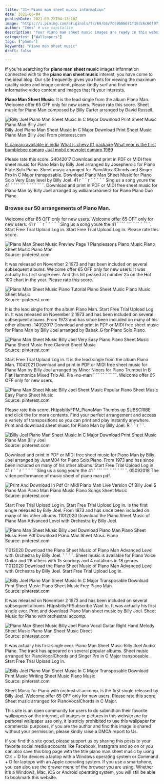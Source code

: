 ```yaml
---
title: "31+ Piano man sheet music information"
date: 2021-06-04
publishDate: 2021-03-25T04:13:10Z
image: "https://i.pinimg.com/originals/7c/69/b8/7c69b86671f18dc6c60f97fdcc41c9f2.gif"
author: "Ines" # use capitalize
description: "Your Piano man sheet music images are ready in this website. Piano man sheet music are a topic that is being searched for and liked by netizens today. You can Get the Piano man sheet music files here. Find and Download all free photos."
categories: ["Wallpapers"]
tags: ["phone"]
keywords: "Piano man sheet music"
draft: false

---
```


If you're searching for **piano man sheet music** images information connected with to the **piano man sheet music** interest, you have come to the ideal  blog.  Our site frequently  gives you  hints  for viewing  the maximum  quality video and image  content, please kindly surf and find more informative video content and images  that fit your interests.

**Piano Man Sheet Music**. It is the lead single from the album Piano Man. Welcome offer 65 OFF only for new users. Please rate this score. Sheet music for Piano Man composed by Billy Carter arranged by David Russell.

![Billy Joel Piano Man Sheet Music In C Major Download Print Sheet Music Piano Man Billy Joel](https://i.pinimg.com/originals/e6/65/6b/e6656b37288df05c19153d0d37703a66.gif "Billy Joel Piano Man Sheet Music In C Major Download Print Sheet Music Piano Man Billy Joel")
Billy Joel Piano Man Sheet Music In C Major Download Print Sheet Music Piano Man Billy Joel From pinterest.com

[Is camaro available in india](/is-camaro-available-in-india/)
[What is chevy lt1 package](/what-is-chevy-lt1-package/)
[What year is the first bumblebee camaro](/what-year-is-the-first-bumblebee-camaro/)
[Jual mobil chevrolet camaro 1969](/jual-mobil-chevrolet-camaro-1969/)

Please rate this score. 24042017 Download and print in PDF or MIDI free sheet music for Piano Man by Billy Joel arranged by Josepheroic for Piano Flute Solo Piano. Sheet music arranged for PianoVocalChords and Singer Pro in C Major transposable. Download Piano Man Sheet Music for Piano Solo Very Easy level by Billy Joel. 41 r ˇ ˇ r ˇ ˇ ˇ ˇ ˇ Sing us a song youre the 41 ˇ ˇˇˇ ˇˇˇ ˇ ˇˇ ˇ ˇˇ ˇ. Download and print in PDF or MIDI free sheet music for Piano Man by Billy Joel arranged by williamcreamer2 for Piano Piano Duo Piano.

### Browse our 50 arrangements of Piano Man.

Welcome offer 65 OFF only for new users. Welcome offer 65 OFF only for new users. 41 r ˇ ˇ r ˇ ˇ ˇ ˇ ˇ Sing us a song youre the 41 ˇ ˇˇˇ ˇˇˇ ˇ ˇˇ ˇ ˇˇ ˇ. Start Free Trial Upload Log in. Start Free Trial Upload Log in. Please rate this score.


![Piano Man Sheet Music Preview Page 1 Pianolessons Piano Music Piano Sheet Music Piano Man](https://i.pinimg.com/originals/a2/27/54/a227543ef0df2f086b86459bd63e9435.png "Piano Man Sheet Music Preview Page 1 Pianolessons Piano Music Piano Sheet Music Piano Man")
Source: pinterest.com

It was released on November 2 1973 and has been included on several subsequent albums. Welcome offer 65 OFF only for new users. It was actually his first single ever. And this hit peaked at number 25 on the Hot 100 chart in the year. Please rate this score.

![Piano Man Sheet Music Piano Tutorial Piano Sheet Music Piano Music Sheet Music](https://i.pinimg.com/originals/6e/a6/48/6ea64822d9af8e0473f190d56f20ab59.png "Piano Man Sheet Music Piano Tutorial Piano Sheet Music Piano Music Sheet Music")
Source: pinterest.com

It is the lead single from the album Piano Man. Start Free Trial Upload Log in. It was released on November 2 1973 and has been included on several subsequent albums. From 1973 and has since been included on many of his other albums. 14092017 Download and print in PDF or MIDI free sheet music for Piano Man by Billy Joel arranged by Babak_G for Piano Solo Piano.

![Piano Man Sheet Music Billy Joel Very Easy Piano Piano Sheet Music Piano Sheet Music Free Clarinet Sheet Music](https://i.pinimg.com/originals/72/3c/d1/723cd1128f21b96acfb481e26303292e.png "Piano Man Sheet Music Billy Joel Very Easy Piano Piano Sheet Music Piano Sheet Music Free Clarinet Sheet Music")
Source: pinterest.com

Start Free Trial Upload Log in. It is the lead single from the album Piano Man. 11042021 Download and print in PDF or MIDI free sheet music for Piano Man by Billy Joel arranged by Minor Niners for Piano Trumpet In B Flat Harmonica Mixed Trio All. Pia -no-man ˇ ˇˇ ˇˇ ˇ ˇˇ ˇˇ. Welcome offer 65 OFF only for new users.

![Piano Man Sheet Music Billy Joel Sheet Music Popular Piano Sheet Music Easy Piano Sheet Music](https://i.pinimg.com/originals/da/72/0a/da720af4fba0413d153a88d4171e3fc0.png "Piano Man Sheet Music Billy Joel Sheet Music Popular Piano Sheet Music Easy Piano Sheet Music")
Source: pinterest.com

Please rate this score. HttpsbitlyFPM_PianoMan Thumbs up SUBSCRIBE and click the for more contents. Find your perfect arrangement and access a variety of transpositions so you can print and play instantly anywhere. Print and download sheet music for Piano Man by Billy Joel. R ˇ ˇ r ˇ ˇ.

![Billy Joel Piano Man Sheet Music In C Major Download Print Sheet Music Piano Man Billy Joel](https://i.pinimg.com/originals/e6/65/6b/e6656b37288df05c19153d0d37703a66.gif "Billy Joel Piano Man Sheet Music In C Major Download Print Sheet Music Piano Man Billy Joel")
Source: pinterest.com

Download and print in PDF or MIDI free sheet music for Piano Man by Billy Joel arranged by JuanM04 for Piano Solo Piano. From 1973 and has since been included on many of his other albums. Start Free Trial Upload Log in. 41 r ˇ ˇ r ˇ ˇ ˇ ˇ ˇ Sing us a song youre the 41 ˇ ˇˇˇ ˇˇˇ ˇ ˇˇ ˇ ˇˇ ˇ. 05092018 The video performance of music sheet of piano man pdf.

![Print And Download In Pdf Or Midi Piano Man Live Version Of Billy Joel S Piano Man Piano Man Piano Music Piano Songs Sheet Music](https://i.pinimg.com/originals/d1/89/58/d189583163213a350a625b23de29904c.png "Print And Download In Pdf Or Midi Piano Man Live Version Of Billy Joel S Piano Man Piano Man Piano Music Piano Songs Sheet Music")
Source: pinterest.com

Start Free Trial Upload Log in. Start Free Trial Upload Log in. Is the first single released by Billy Joel. From 1973 and has since been included on many of his other albums. 11012020 Download the Piano Sheet Music of Piano Man Advanced Level with Orchestra by Billy Joel.

![Piano Man Sheet Music Billy Joel Download Piano Man Piano Sheet Music Free Pdf Download Piano Man Sheet Music Piano](https://i.pinimg.com/originals/47/98/ac/4798ac5700c92e1e31d3779111ada257.jpg "Piano Man Sheet Music Billy Joel Download Piano Man Piano Sheet Music Free Pdf Download Piano Man Sheet Music Piano")
Source: pinterest.com

11012020 Download the Piano Sheet Music of Piano Man Advanced Level with Orchestra by Billy Joel. ˇ ˇ ˇ ˇ. Sheet music is available for Piano Voice Guitar and 28 others with 15 scorings and 4 notations in 18 genres. 11012020 Download the Piano Sheet Music of Piano Man Advanced Level with Orchestra by Billy Joel. Start Free Trial Upload Log in.

![Billy Joel Piano Man Sheet Music In C Major Transposable Download Print Sheet Music Piano Sheet Music Free Piano Man](https://i.pinimg.com/originals/aa/e8/f1/aae8f1548ca0434f83133def0effae8e.gif "Billy Joel Piano Man Sheet Music In C Major Transposable Download Print Sheet Music Piano Sheet Music Free Piano Man")
Source: pinterest.com

It was released on November 2 1973 and has been included on several subsequent albums. HttpsbitlyFPSubscribe Want to. It was actually his first single ever. Print and download Piano Man sheet music by Billy Joel. Sheet Music for Piano with orchestral accomp.

![Piano Man Sheet Music Billy Joel Piano Vocal Guitar Right Hand Melody Sheet Music Piano Man Sheet Music Direct](https://i.pinimg.com/originals/7f/5e/18/7f5e185fb21261a04c55e3f765fd974f.png "Piano Man Sheet Music Billy Joel Piano Vocal Guitar Right Hand Melody Sheet Music Piano Man Sheet Music Direct")
Source: pinterest.com

It was actually his first single ever. Piano Man Sheet Music Billy Joel Audio Piano. The track has appeared on several popular albums. Sheet music arranged for PianoVocalChords and Singer Pro in C Major transposable. Start Free Trial Upload Log in.

![Billy Joel Piano Man Sheet Music In C Major Transposable Download Print Music Writing Sheet Music Piano Music](https://i.pinimg.com/originals/7c/69/b8/7c69b86671f18dc6c60f97fdcc41c9f2.gif "Billy Joel Piano Man Sheet Music In C Major Transposable Download Print Music Writing Sheet Music Piano Music")
Source: pinterest.com

Sheet Music for Piano with orchestral accomp. Is the first single released by Billy Joel. Welcome offer 65 OFF only for new users. Please rate this score. Sheet music arranged for PianoVocalChords in C Major.

This site is an open community for users to do submittion their favorite wallpapers on the internet, all images or pictures in this website are for personal wallpaper use only, it is stricly prohibited to use this wallpaper for commercial purposes, if you are the author and find this image is shared without your permission, please kindly raise a DMCA report to Us.

If you find this site good, please support us by sharing this posts to your favorite social media accounts like Facebook, Instagram and so on or you can also save this blog page with the title piano man sheet music by using Ctrl + D for devices a laptop with a Windows operating system or Command + D for laptops with an Apple operating system. If you use a smartphone, you can also use the drawer menu of the browser you are using. Whether it's a Windows, Mac, iOS or Android operating system, you will still be able to bookmark this website.
